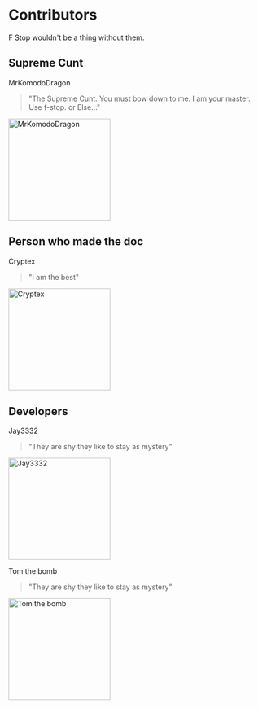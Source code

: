 # Contributors

F Stop wouldn't be a thing without them.

## Supreme Cunt
MrKomodoDragon


> "The Supreme Cunt. You must bow down to me. I am your master. Use f-stop. or Else..."


<img src="https://cdn.discordapp.com/attachments/855162325077458975/855288359080165386/693987130036453398.png" alt="MrKomodoDragon" style="height: 200px; width:200px;"/>


## Person who made the doc
Cryptex


> "I am the best"


<img src="https://cdn.discordapp.com/attachments/855162325077458975/855288587623989248/590323594744168494.png" alt="Cryptex" style="height: 200px; width:200px;"/>


## Developers
Jay3332


> "They are shy they like to stay as mystery"


<img src="https://cdn.discordapp.com/attachments/855162325077458975/855288813202833448/414556245178056706.gif" alt="Jay3332" style="height: 200px; width:200px;"/>


Tom the bomb


> "They are shy they like to stay as mystery"


<img src="https://cdn.discordapp.com/attachments/855162325077458975/855289009260855296/522524473447153695.gif" alt="Tom the bomb" style="height: 200px; width:200px;"/>